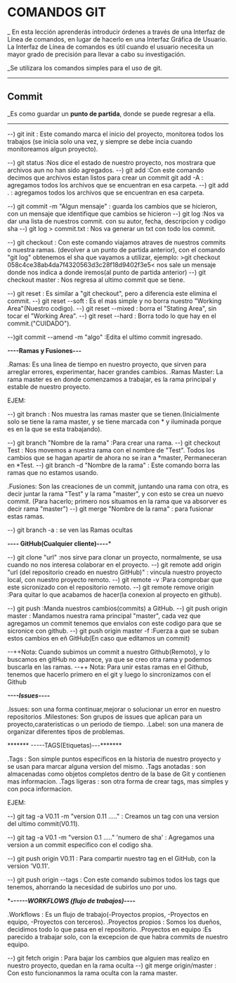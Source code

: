 # COMANDOS GIT

_ En esta lección aprenderás introducir órdenes a través de una Interfaz de Línea de comandos, en lugar de hacerlo en una Interfaz Gráfica de Usuario. La Interfaz de Línea de comandos es útil cuando el usuario necesita un mayor grado de precisión para llevar a cabo su investigación.

_Se utilizara los comandos simples para el uso de git.

-----------------------------------------------------------------------

## Commit  

_Es como guardar un **punto de partida**, donde se puede regresar a ella.

-----------------------------------------------------------------------

--) git init : Este comando marca el inicio del proyecto, monitorea todos los trabajos (se inicia solo una vez, y siempre se debe 
              incia cuando monitoreamos algun proyecto).

--) git status :Nos dice el estado de nuestro proyecto, nos mostrara que archivos aun no han sido agregados.
--) git add :Con este comando decimos que archivos estan listos para crear un commit
    git add -A : agregamos todos los archivos que se encuentran en esa carpeta.
--) git add . : agregamos todos los archivos que se encuentran en esa carpeta. 

--) git commit -m "Algun mensaje" : guarda los cambios que se hicieron, con un mensaje que identifique que cambios se hicieron
--) git log :Nos va dar una lista de nuestros commit. con su autor, fecha, descripcion y codigo sha
--) git log > commit.txt : Nos va generar un txt con todo los commit.

--) git checkout : Con este comando  viajamos atraves de nuestros commits o nuestra ramas. (devolver a un punto de partida anterior),
             con el comando "git log" obtenemos el sha que vayamos a utilizar, ejemplo: 
               >git checkout 058c4ce38ab4da7f4320563d3c28f18d9402f3e5< nos sale un mensaje donde nos indica a donde iremos(al punto de partida anterior)
--) git checkout master : Nos regresa al ultimo commit que se tiene.

--) git reset : Es similar a "git checkout", pero a diferencia este elimina el commit.
--) git reset --soft : Es el mas simple y no borra nuestro "Working Area"(Nuestro codigo).
--) git reset --mixed : borra el "Stating Area", sin tocar el "Working Area".
--) git reset --hard : Borra todo lo que hay en el commit.("CUIDADO").

--)git commit --amend -m "algo" :Edita el ultimo commit ingresado.


********----Ramas y Fusiones---********

.Ramas: Es una linea de tiempo en nuestro proyecto, que sirven para arreglar errores, experimentar, hacer grandes cambios.
.Ramas Master: La rama master es en donde comenzamos a trabajar, es la rama principal y estable de nuestro proyecto.

EJEM:

--) git branch : Nos muestra las ramas master que se tienen.(Inicialmente solo se tiene la rama master, y se tiene marcada con * y iluminada porque
               es en la que se esta trabajando).

--) git branch "Nombre de la rama" :Para crear una rama.
--) git checkout Test : Nos movemos a nuestra rama con el nombre de "Test". Todos los cambios que se hagan apartir de ahora no se iran a *master, 
              Permaneceran en *Test.
--) git branch -d "Nombre de la rama" : Este comando borra las ramas que no estamos usando.

.Fusiones: Son las creaciones de un commit, juntando una rama con otra, es decir juntar la rama "Test" y la rama "master", y con esto se crea
          un nuevo commit. (Para hacerlo; primero nos situamos en la rama que va absorver es decir rama "master")
--) git merge "Nombre de la rama" : para fusionar estas ramas.

--) git branch -a : se ven las Ramas ocultas 

********---- GitHub(Cualquier cliente)----*********

--) git clone "url" :nos sirve para clonar un proyecto, normalmente, se usa cuando no nos interesa colaborar en el proyecto.
--) git remote add origin "url (del repositorio creado en nuestro GitHub)" : vincula nuestro proyecto local, con nuestro proyecto remoto.
--) git remote -v :Para comprobar que este sicronizado con el repositorio remoto.
--) git remote remove origin :Para quitar lo que acabamos de hacer(la conexion al proyecto en github).

--) git push :Manda nuestros cambios(commits) a GitHub.
--) git push origin master : Mandamos nuestra rama principal "master", cada vez que agregamos un commit tenemos que envialos con este codigo para que se sicronice con github.
--) git push origin master -f :Fuerza a que se suban estos cambios en eñ GitHub(En caso que editamos un commit) 


--++Nota: Cuando subimos un commit a nuestro Github(Remoto), y lo buscamos en gitHub no aparece, ya que se creo otra rama y podemos buscarla en las ramas.
--++ Nota: Para unir estas ramas en el Github, tenemos que hacerlo primero en el git y luego lo sincronizamos con el Github

*********----Issues----*********

.Issues: son una forma continuar,mejorar o solucionar un error en nuestro repositorios
.Milestones: Son grupos de issues que aplican para un proyecto,carateristicas o un periodo de tiempo.
.Label: son una manera de organizar diferentes tipos de problemas.    


******* -----TAGS(Etiquetas)---*******

.Tags : Son simple puntos especificos en la historia de nuestro proyecto y se usan para marcar alguna version del mismo.
.Tags anotadas : son almacenadas como objetos completos dentro de la base de Git y contienen mas informacion.
.Tags ligeras : son otra forma de crear tags, mas simples y con poca informacion.

EJEM:

--) git tag -a V0.11 -m "version 0.11 ....." : Creamos un tag con una version del ultimo commit(V0.11).

--) git tag -a V0.1 -m "version 0.1 ....." 'numero de sha' : Agregamos una version a un commit especifico con el codigo sha.

--) git push origin V0.11 : Para compartir nuestro tag en el GitHub, con la version 'V0.11'.

--) git push origin --tags : Con este comando subimos todos los tags que tenemos, ahorrando la necesidad de subirlos uno por uno.


********------WORKFLOWS (flujo de trabajos)----*******

.Workflows : Es un flujo de trabajo(-Proyectos propios, -Proyectos en equipo, -Proyectos con terceros).
.Proyectos propios : Somos los dueños, decidimos todo lo que pasa en el repositorio.
.Proyectos en equipo :Es parecido a trabajar solo, con la excepcion de que habra commits de nuestro equipo.

--) git fetch origin : Para bajar los cambios que alguien mas realizo en nuestro proyecto, quedan en la rama oculta
--) git merge origin/master : Con esto funcionanmos la rama oculta con la rama master.


